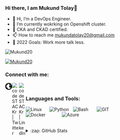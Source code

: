 
### Hi there, I am Mukund Tolay👋

- 👋 Hi, I’m a DevOps Engineer.
- 🌱 I’m currently wokrking on Openshift cluster.
- 💞️ CKA and CKAD certified.
- 📫 How to reach me mukundatolay20@gmail.com
- 🥅 2022 Goals: Work more talk less.


<p align="left"> <img src="https://komarev.com/ghpvc/?username=mukund20&label=Profile%20views&color=0e75b6&style=flat" alt="Mukund20" /> </p>

<p align="left"> <a href="https://github.com/ryo-ma/github-profile-trophy"><img src="https://github-profile-trophy.vercel.app/?username=mukund20" alt="Mukund20" /></a> </p>

### Connect with me:

[<img align="left" alt="codeSTACKr.com" width="22px" src="https://raw.githubusercontent.com/iconic/open-iconic/master/svg/globe.svg" />][website]
[<img align="left" alt="codeSTACKr | Twitter" width="22px" src="https://cdn.jsdelivr.net/npm/simple-icons@v3/icons/twitter.svg" />][twitter]
[<img align="left" alt="codeSTACKr | LinkedIn" width="22px" src="https://cdn.jsdelivr.net/npm/simple-icons@v3/icons/linkedin.svg" />][linkedin]
<br />

### Languages and Tools:

<img align="left" alt="Linux" width="76px" src="https://1000logos.net/wp-content/uploads/2017/03/LINUX-LOGO.png " />
<img align="left" alt="Python" width="76px" src="https://upload.wikimedia.org/wikipedia/commons/thumb/c/c3/Python-logo-notext.svg/768px-Python-logo-notext.svg.png"/>
<img align="left" alt="Bash" width="76px" src="https://tecadmin.net/tutorial/wp-content/uploads/2017/09/bash-logo.jpg " />
<img align="left" alt="GIT" width="96px" src="https://cdn.freebiesupply.com/logos/thumbs/2x/git-logo.png" />
<img align="left" alt="Docker" width="116px" src="https://www.eginnovations.com/blog/wp-content/uploads/2019/10/docker-devops-tools-review.jpg" />
<img align="left" alt="Azure" width="76px" src="https://bornsql.ca/wp-content/uploads/2018/09/azurelogo.jpg" />
<br />
<br />
<br />
<br />
<details>
  <summary>:zap: GitHub Stats</summary>

  <img align="left" alt="Mukund's GitHub Stats" src="https://github-readme-stats.codestackr.vercel.app/api?username=mukund20&show_icons=true&hide_border=true" />

</details>

[website]: https://github.com/mukund20
[twitter]: https://twitter.com/mukundtolay 
[linkedin]: https://www.linkedin.com/in/mukund-tolay-2b78a1aa/
